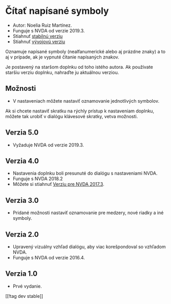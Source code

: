 # Čítať napísané symboly #
*	Autor: Noelia Ruiz Martínez.
*	Funguje s NVDA od verzie 2019.3.
*	Stiahnuť [stabilnú verziu][1]
*	Stiahnuť [vývojovú verziu][2]

Oznamuje napísané symboly (nealfanumerické alebo aj prázdne znaky) a to aj v
prípade, ak je vypnuté čítanie napísaných znakov.

Je postavený na staršom doplnku od toho istého autora. Ak používate staršiu
verziu doplnku, nahraďte ju aktuálnou verziou.

## Možnosti ##
*	V nastaveniach môžete nastaviť oznamovanie jednotlivých symbolov.

Ak si chcete nastaviť skratku na rýchly prístup k nastaveniam doplnku,
môžete tak urobiť v dialógu klávesové skratky, vetva možnosti.


## Verzia 5.0 ##
*	Vyžaduje NVDA od verzie 2019.3.

## Verzia 4.0 ##
* Nastavenia doplnku boli presunuté do dialógu s nastaveniami NVDA.
* Funguje s NVDA 2018.2
* Môžete si stiahnuť [Verziu pre NVDA 2017.3][3].

## Verzia 3.0 ##
* Pridané možnosti nastaviť oznamovanie pre medzery, nové riadky a iné
  symboly.

## Verzia 2.0 ##
*	Upravený vizuálny vzhľad dialógu, aby viac korešpondoval so vzhľadom NVDA.
*	Funguje s NVDA od verzie 2016.4.

## Verzia 1.0 ##
*	Prvé vydanie.

[[!tag dev stable]]

[1]: https://addons.nvda-project.org/files/get.php?file=rsy

[2]: https://addons.nvda-project.org/files/get.php?file=rsy-dev

[3]: https://addons.nvda-project.org/files/get.php?file=rsy-o
